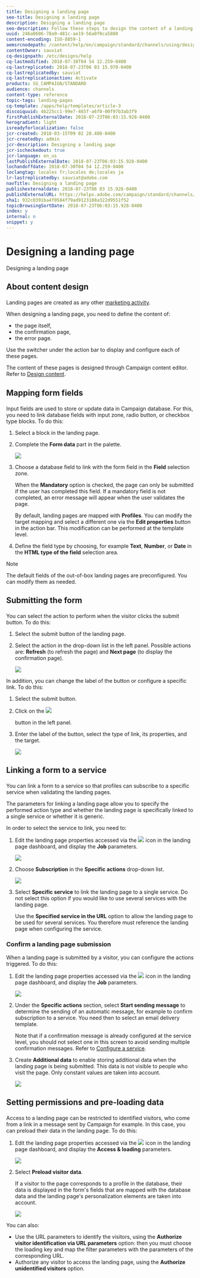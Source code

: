 ```yaml
---
title: Designing a landing page
seo-title: Designing a landing page
description: Designing a landing page
seo-description: Follow these steps to design the content of a landing page and link it to a service.
uuid: 246a0606-78a9-481c-ae19-56a0f0ca5880
content-encoding: ISO-8859-1
aemsrcnodepath: /content/help/en/campaign/standard/channels/using/designing-a-landing-page
contentOwner: sauviat
cq-designpath: /etc/designs/help
cq-lastmodified: 2018-07-30T04 54 12.259-0400
cq-lastreplicated: 2018-07-23T06 03 15.970-0400
cq-lastreplicatedby: sauviat
cq-lastreplicationaction: Activate
products: SG_CAMPAIGN/STANDARD
audience: channels
content-type: reference
topic-tags: landing-pages
cq-template: /apps/help/templates/article-3
discoiquuid: 4b225cc1-99e7-465f-a6f0-00f97b3ab3f9
firstPublishExternalDate: 2018-07-23T06:03:15.928-0400
herogradient: light
isreadyforlocalization: false
jcr-created: 2018-03-15T09 02 28.480-0400
jcr-createdby: admin
jcr-description: Designing a landing page
jcr-ischeckedout: true
jcr-language: en_us
lastPublishExternalDate: 2018-07-23T06:03:15.928-0400
lochandoffdate: 2018-07-30T04 54 12.259-0400
loclangtag: locales fr;locales de;locales ja
lr-lastreplicatedby: sauviat@adobe.com
navTitle: Designing a landing page
publishexternaldate: 2018-07-23T06 03 15.928-0400
publishExternalURL: https://helpx.adobe.com/campaign/standard/channels/using/designing-a-landing-page.html
sha1: 932c0391ba4f0584f79ad9123108a322d9551f52
topicBrowsingSortDate: 2018-07-23T06:03:15.928-0400
index: y
internal: n
snippet: y
---
```


# Designing a landing page

Designing a landing page

## <p>About content design</p>

Landing pages are created as any other [marketing activity](../../start/using/marketing-activities.md#about-marketing-activities).

When designing a landing page, you need to define the content of:

* the page itself,
* the confirmation page,
* the error page.

Use the switcher under the action bar to display and configure each of these pages.

The content of these pages is designed through Campaign content editor. Refer to [Design content](../../designing/using/about-landing-page-content-design.md).

## <p>Mapping form fields</p>

Input fields are used to store or update data in Campaign database. For this, you need to link database fields with input zone, radio button, or checkbox type blocks. To do this:

1. Select a block in the landing page.
1. Complete the **Form data** part in the palette.

   ![](assets/editing_lp_content_4.png)

1. Choose a database field to link with the form field in the **Field** selection zone.

   When the **Mandatory** option is checked, the page can only be submitted if the user has completed this field. If a mandatory field is not completed, an error message will appear when the user validates the page.

   By default, landing pages are mapped with **Profiles**. You can modify the target mapping and select a different one via the **Edit properties** button in the action bar. This modification can be performed at the template level.

1. Define the field type by choosing, for example **Text**, **Number**, or **Date** in the **HTML type of the field** selection area.

>[!NOTE]
>
>The default fields of the out-of-box landing pages are preconfigured. You can modify them as needed.

## <p>Submitting the form</p>

You can select the action to perform when the visitor clicks the submit button. To do this:

1. Select the submit button of the landing page.
1. Select the action in the drop-down list in the left panel. Possible actions are: **Refresh** (to refresh the page) and **Next page** (to display the confirmation page).

   ![](assets/editing_lp_content_5.png)

In addition, you can change the label of the button or configure a specific link. To do this:

1. Select the submit button.
1. Click on the  ![](assets/lp_link_properties.png)

   button in the left panel.
1. Enter the label of the button, select the type of link, its properties, and the target.

   ![](assets/lp_link_custom.png)

## <p>Linking a form to a service</p>

You can link a form to a service so that profiles can subscribe to a specific service when validating the landing pages.

The parameters for linking a landing page allow you to specify the performed action type and whether the landing page is specifically linked to a single service or whether it is generic.

In order to select the service to link, you need to:

1. Edit the landing page properties accessed via the  ![](assets/edit_darkgrey-24px.png) icon in the landing page dashboard, and display the **Job** parameters.

   ![](assets/lp_edit_properties_button.png)

1. Choose **Subscription** in the **Specific actions** drop-down list.

   ![](assets/lp_parameters_5.png)

1. Select **Specific service** to link the landing page to a single service. Do not select this option if you would like to use several services with the landing page.

   Use the **Specified service in the URL** option to allow the landing page to be used for several services. You therefore must reference the landing page when configuring the service.

### <p>Confirm a landing page submission</p>

When a landing page is submitted by a visitor, you can configure the actions triggered. To do this:

1. Edit the landing page properties accessed via the  ![](assets/edit_darkgrey-24px.png) icon in the landing page dashboard, and display the **Job** parameters.

   ![](assets/lp_edit_properties_button.png)

1. Under the **Specific actions** section, select **Start sending message** to determine the sending of an automatic message, for example to confirm subscription to a service. You need then to select an email delivery template.

   Note that if a confirmation message is already configured at the service level, you should not select one in this screen to avoid sending multiple confirmation messages. Refer to [Configure a service](../../audiences/using/creating-a-service.md). 

1. Create **Additional data** to enable storing additional data when the landing page is being submitted. This data is not visible to people who visit the page. Only constant values are taken into account.

   ![](assets/lp_parameters_6.png)

## <p>Setting permissions and pre-loading data</p>

Access to a landing page can be restricted to identified visitors, who come from a link in a message sent by Campaign for example. In this case, you can preload their data in the landing page. To do this:

1. Edit the landing page properties accessed via the  ![](assets/edit_darkgrey-24px.png) icon in the landing page dashboard, and display the **Access & loading** parameters. 

   ![](assets/lp_edit_properties_button.png)

1. Select **Preload visitor data**.

   If a visitor to the page corresponds to a profile in the database, their data is displayed in the form's fields that are mapped with the database data and the landing page's personalization elements are taken into account.

   ![](assets/lp_parameters_3.png)

You can also:

* Use the URL parameters to identify the visitors, using the **Authorize visitor identification via URL parameters** option: then you must choose the loading key and map the filter parameters with the parameters of the corresponding URL.
* Authorize any visitor to access the landing page, using the **Authorize unidentified visitors** option.


